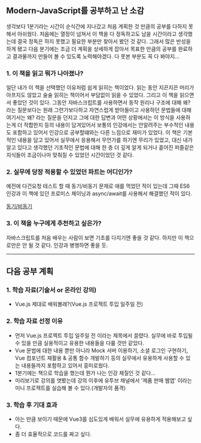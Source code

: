 ## Modern-JavaScript를 공부하고 난 소감

 생각보다 1분기라는 시간이 순식간에 지나갔고 처음 계획한 것 만큼의 공부를 다하지 못해서 아쉬웠다.
처음에는 열정이 넘쳐서 이 책을 다 정독하고도 남을 시간이라고 생각했는데 결국 정독은 하지 못했고
필요한 부분만 찾아서 봤던 것 같다. 그래서 많은 반성을 하게 됐고 다음 분기에는 조금 더 계획을
상세하게 잡아서 목표한 만큼의 공부를 완료하고 결과물까지 만들어 볼 수 있도록 노력해야겠다. 
다 못본 부분도 꼭 다 봐야지...
 
### 1. 이 책을 읽고 뭐가 나아졌나?

 일단 내가 이 책을 선택했던 이유처럼 쉽게 읽히는 책이었다. 
읽는 동안 지끈지끈 머리가 아프지도 않았고 술술 읽히는 책이어서 부담없이 읽을 수 있었다.
 그리고 이 책을 읽으면서 좋았던 것이 있다. 그동안 자바스크립트를 사용하면서
동작 원리나 구조에 대해 왜? 라는 질문보다는 원래 그런가보다하고 자연스럽게 받아들이고 사용하던
문법들에 대해 여기서는 왜? 라는 질문을 던지고 그에 대한 답변과 어떤 상황에서는 이 방식을 사용하는게
더 적합한지 등의 내용이 담겨있어서 보통의 인강에서는 안알려주는 부수적인 내용도 포함하고 있어서
인강으로 공부할떄와는 다른 느낌으로 재미가 있었다. 
 이 책은 기본적인 내용을 담고 있어서 실무에서 응용해서 무언가를 하기엔 무리가 있었고,
대신 내가 알고 있다고 생각했던 기초적인 문법에 대해 한 층 더 깊게 알게 되거나
흩어진 퍼즐같은 지식들이 조금이나마 맞춰질 수 있었던 시간이었던 것 같다.

### 2. 실무에 당장 적용할 수 있었던 파트는 어디인가?

 예전에 다건요청 테스트 할 때 동기/비동기 문제로 애를 먹었던 적이 있는데 그때 ES6 인강과
이 책에 있던 프로미스 체이닝과 async/await를 사용해서 해결했던 적이 있다.
 
[동기/비동기](https://github.com/ektha421/Study_ES6/blob/master/7.%20%EB%8F%99%EA%B8%B0%20%26%20%EB%B9%84%EB%8F%99%EA%B8%B0.md)

### 3. 이 책을 누구에게 추천하고 싶은가?
 자바스크립트를 처음 배우는 사람이 보면 기초를 다지기엔 좋을 것 같다. 
하지만 이 책으로만은 안 될 것 같다. 인강과 병행하면 좋을 듯.

***

## 다음 공부 계획

### 1. 학습 자료(기술서 or 온라인 강의)
* Vue.js 제대로 배워볼래?(Vue.js 프로젝트 투입 일주일 전)

### 2. 학습 자료 선정 이유
* 먼저 Vue.js 프로젝트 투입 일주일 전 이라는 제목에서 끌렸다. 실무에 바로 투입될 수 있을 만큼 실용적이고 유용한 내용들을 다룰 것만 같았다.
* Vue 문법에 대한 내용 뿐만 아니라 Mock 서버 이용하기, 소셜 로그인 구현하기, Vue 컴포넌트 재활용 & 공통 함수 개발하기 등의 실무에서 유용하게 사용할 수 있는 내용들까지 포함하고 있어서 흥미로웠다.
* 1분기에는 책으로 학습을 했는데 뭔가 나는 인강 체질인 것 같다...
* 미리보기로 강의를 엿봤는데 강의 이후에 유투브 채널에서 '제품 판매 웹앱' 이라는 미니 프로젝트를 실습해 볼 수 있다.(개발자의 품격) 

### 3. 학습 후 기대 효과
* 아는 만큼 보이기 때문에 Vue3를 심도있게 배워서 실무에 유용하게 적용해보고 싶다.
* 좀 더 효율적으로 코드를 짜고 싶다. 



